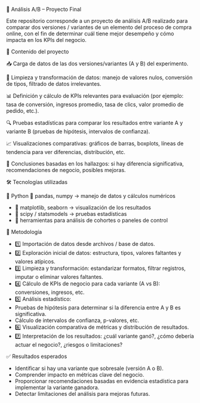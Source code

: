 🤔 Análisis A/B – Proyecto Final

Este repositorio corresponde a un proyecto de análisis A/B realizado para comparar dos versiones / variantes de un elemento del proceso de compra online, con el fin de determinar cuál tiene mejor desempeño y cómo impacta en los KPIs del negocio.

📂 Contenido del proyecto

📥 Carga de datos de las dos versiones/variantes (A y B) del experimento.

🧹 Limpieza y transformación de datos: manejo de valores nulos, conversión de tipos, filtrado de datos irrelevantes.

📊 Definición y cálculo de KPIs relevantes para evaluación (por ejemplo: tasa de conversión, ingresos promedio, tasa de clics, valor promedio de pedido, etc.).

🔍 Pruebas estadísticas para comparar los resultados entre variante A y variante B (pruebas de hipótesis, intervalos de confianza).

📈 Visualizaciones comparativas: gráficos de barras, boxplots, líneas de tendencia para ver diferencias, distribución, etc.

📝 Conclusiones basadas en los hallazgos: si hay diferencia significativa, recomendaciones de negocio, posibles mejoras.

🛠 Tecnologías utilizadas

🐍 Python 🔹 pandas, numpy → manejo de datos y cálculos numéricos

- 🔹 matplotlib, seaborn → visualización de los resultados
- 🔹 scipy / statsmodels → pruebas estadísticas
- 🔹 herramientas para análisis de cohortes o paneles de control

🔎 Metodología

- 1️⃣ Importación de datos desde archivos / base de datos.
- 2️⃣ Exploración inicial de datos: estructura, tipos, valores faltantes y valores atípicos.
- 3️⃣ Limpieza y transformación: estandarizar formatos, filtrar registros, imputar o eliminar valores faltantes.
- 4️⃣ Cálculo de KPIs de negocio para cada variante (A vs B): conversiones, ingresos, etc.
- 5️⃣ Análisis estadístico:
- Pruebas de hipótesis para determinar si la diferencia entre A y B es significativa.
- Cálculo de intervalos de confianza, p-valores, etc.
- 6️⃣ Visualización comparativa de métricas y distribución de resultados.
- 7️⃣ Interpretación de los resultados: ¿cuál variante ganó?, ¿cómo debería actuar el negocio?, ¿riesgos o limitaciones?

✅ Resultados esperados

- Identificar si hay una variante que sobresale (versión A o B).
- Comprender impacto en métricas clave del negocio.
- Proporcionar recomendaciones basadas en evidencia estadística para implementar la variante ganadora.
- Detectar limitaciones del análisis para mejoras futuras.
